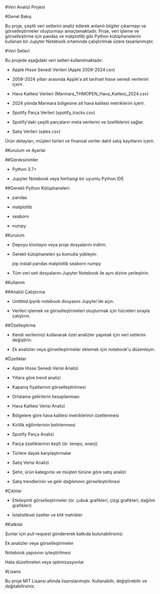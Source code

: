 #Veri Analizi Projesi

#Genel Bakış

Bu proje, çeşitli veri setlerini analiz ederek anlamlı bilgiler çıkarmayı ve görselleştirmeler oluşturmayı amaçlamaktadır. Proje, veri işleme ve görselleştirme için pandas ve matplotlib gibi Python kütüphanelerini kullanan bir Jupyter Notebook ortamında çalıştırılmak üzere tasarlanmıştır.

#Veri Setleri

Bu projede aşağıdaki veri setleri kullanılmaktadır:

- Apple Hisse Senedi Verileri (Apple 2009-2024.csv)

- 2009-2024 yılları arasında Apple'a ait tarihsel hisse senedi verilerini içerir.

- Hava Kalitesi Verileri (Marmara_THMOPEN_Hava_Kalitesi_2024.csv)

- 2024 yılında Marmara bölgesine ait hava kalitesi metriklerini içerir.

- Spotify Parça Verileri (spotify_tracks.csv)

- Spotify'daki çeşitli parçaların meta verilerini ve özelliklerini sağlar.

- Satış Verileri (sales.csv)

Ürün detayları, müşteri türleri ve finansal veriler dahil satış kayıtlarını içerir.

#Kurulum ve Ayarlar

##Gereksinimler

- Python 3.7+

- Jupyter Notebook veya herhangi bir uyumlu Python IDE

##Gerekli Python Kütüphaneleri:

- pandas

- matplotlib

- seaborn

- numpy

#Kurulum

- Depoyu klonlayın veya proje dosyalarını indirin.

- Gerekli kütüphaneleri şu komutla yükleyin:

    pip install pandas matplotlib seaborn numpy

- Tüm veri seti dosyalarını Jupyter Notebook ile aynı dizine yerleştirin.

#Kullanım

##Analizi Çalıştırma

- Untitled.ipynb notebook dosyasını Jupyter'de açın.

- Verileri işlemek ve görselleştirmeleri oluşturmak için hücreleri sırayla çalıştırın.

##Özelleştirme

- Kendi verilerinizi kullanarak özel analizler yapmak için veri setlerini değiştirin.

- Ek analizler veya görselleştirmeler eklemek için notebook'u düzenleyin.

#Özellikler

- Apple Hisse Senedi Verisi Analizi

- Yıllara göre trend analizi

- Kapanış fiyatlarının görselleştirilmesi

- Ortalama getirilerin hesaplanması

- Hava Kalitesi Verisi Analizi

- Bölgelere göre hava kalitesi metriklerinin özetlenmesi

- Kirlilik eğilimlerinin belirlenmesi

- Spotify Parça Analizi

- Parça özelliklerinin keşfi (ör. tempo, enerji)

- Türlere dayalı karşılaştırmalar

- Satış Verisi Analizi

- Şehir, ürün kategorisi ve müşteri türüne göre satış analizi

- Satış trendlerinin ve gelir dağılımının görselleştirilmesi

#Çıktılar

- Etkileşimli görselleştirmeler (ör. çubuk grafikleri, çizgi grafikleri, dağılım grafikleri)

- İstatistiksel özetler ve kilit metrikler

#Katkılar

Şunlar için pull request göndererek katkıda bulunabilirsiniz:

Ek analizler veya görselleştirmeler

Notebook yapısının iyileştirilmesi

Hata düzeltmeleri veya optimizasyonlar

#Lisans

Bu proje MIT Lisansı altında lisanslanmıştır. Kullanabilir, değiştirebilir ve dağıtabilirsiniz.

